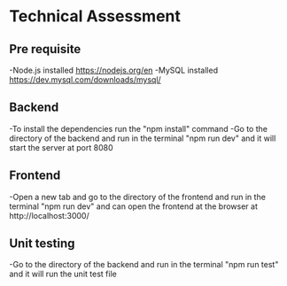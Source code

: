 # Technical Assessment

## Pre requisite

-Node.js installed https://nodejs.org/en
-MySQL installed https://dev.mysql.com/downloads/mysql/

## Backend

-To install the dependencies run the "npm install" command
-Go to the directory of the backend and run in the terminal "npm run dev" and it will start the server at port 8080

## Frontend

-Open a new tab and go to the directory of the frontend and run in the terminal "npm run dev" and can open the frontend at the browser at http://localhost:3000/

## Unit testing

-Go to the directory of the backend and run in the terminal "npm run test" and it will run the unit test file

